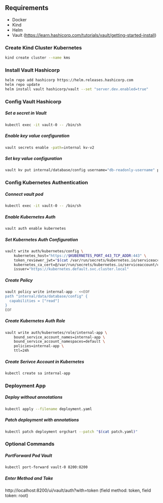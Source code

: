 ## Requirements
- Docker
- Kind
- Helm
- Vault (https://learn.hashicorp.com/tutorials/vault/getting-started-install)

### Create Kind Cluster Kubernetes
```bash
kind create cluster --name kms
```

### Install Vault Hashicorp

```bash
helm repo add hashicorp https://helm.releases.hashicorp.com
helm repo update
helm install vault hashicorp/vault --set "server.dev.enabled=true"
```

### Config Vault Hashicorp

##### Set a secret in Vault
```bash
kubectl exec -it vault-0 -- /bin/sh
```
##### Enable key value configuration
```bash
vault secrets enable -path=internal kv-v2
```
##### Set key value configuration
```bash
vault kv put internal/database/config username="db-readonly-username" password="db-secret-password"
```

### Config Kubernetes Authentication
##### Connect vault pod
```bash
kubectl exec -it vault-0 -- /bin/sh
```
##### Enable Kubernetes Auth
```bash
vault auth enable kubernetes
```
##### Set Kubernetes Auth Configuration
```bash
vault write auth/kubernetes/config \
    kubernetes_host="https://$KUBERNETES_PORT_443_TCP_ADDR:443" \
    token_reviewer_jwt="$(cat /var/run/secrets/kubernetes.io/serviceaccount/token)" \
    kubernetes_ca_cert=@/var/run/secrets/kubernetes.io/serviceaccount/ca.crt \
    issuer="https://kubernetes.default.svc.cluster.local"
```
##### Create Policy
```bash
vault policy write internal-app - <<EOF
path "internal/data/database/config" {
  capabilities = ["read"]
}
EOF
```
##### Create Kubernetes Auth Role
```bash
vault write auth/kubernetes/role/internal-app \
    bound_service_account_names=internal-app \
    bound_service_account_namespaces=default \
    policies=internal-app \
    ttl=24h
```
##### Create Serivce Account in Kubernetes
```bash
kubectl create sa internal-app
```

### Deployment App ###

##### Deploy without annotations
```bash
kubectl apply --filename deployment.yaml
```

##### Patch deployment with annotations
```bash
kubectl patch deployment orgchart --patch "$(cat patch.yaml)"
```

### Optional Commands

##### PortForward Pod Vault
```bash
kubectl port-forward vault-0 8200:8200
```

##### Enter Method and Toke
http://localhost:8200/ui/vault/auth?with=token (field method: token, field token: root)